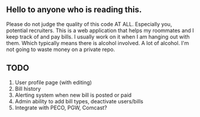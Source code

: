 ## Hello to anyone who is reading this.

Please do not judge the quality of this code AT ALL. Especially you, potential recruiters.
This is a web application that helps my roommates and I keep track of and pay bills.
I usually work on it when I am hanging out with them. Which typically means there is alcohol involved.
A lot of alcohol.
I'm not going to waste money on a private repo.

## TODO
1) User profile page (with editing)
2) Bill history
3) Alerting system when new bill is posted or paid
4) Admin ability to add bill types, deactivate users/bills
5) Integrate with PECO, PGW, Comcast?
